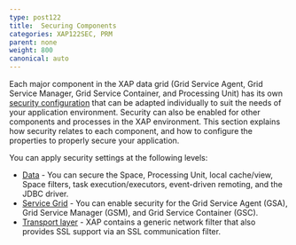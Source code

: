 ```yaml
---
type: post122
title:  Securing Components
categories: XAP122SEC, PRM
parent: none
weight: 800
canonical: auto
---
```




Each major component in the XAP data grid (Grid Service Agent, Grid Service Manager, Grid Service Container, and Processing Unit) has its own [security configuration](./security-configurations-ext.html) that can be adapted individually to suit the needs of your application environment. Security can also be enabled for other components and processes in the XAP environment. This section explains how security relates to each component, and how to configure the properties to properly secure your application.

You can apply security settings at the following levels:

- [Data](./securing-your-data.html) - You can secure the Space, Processing Unit, local cache/view, Space filters, task execution/executors, event-driven remoting, and the JDBC driver.
- [Service Grid](./securing-the-grid-services.html) - You can enable security for the Grid Service Agent (GSA), Grid Service Manager (GSM), and Grid Service Container (GSC).
- [Transport layer](./securing-the-transport-layer-using-ssl.html) - XAP contains a generic network filter that also provides SSL support via an SSL communication filter.


